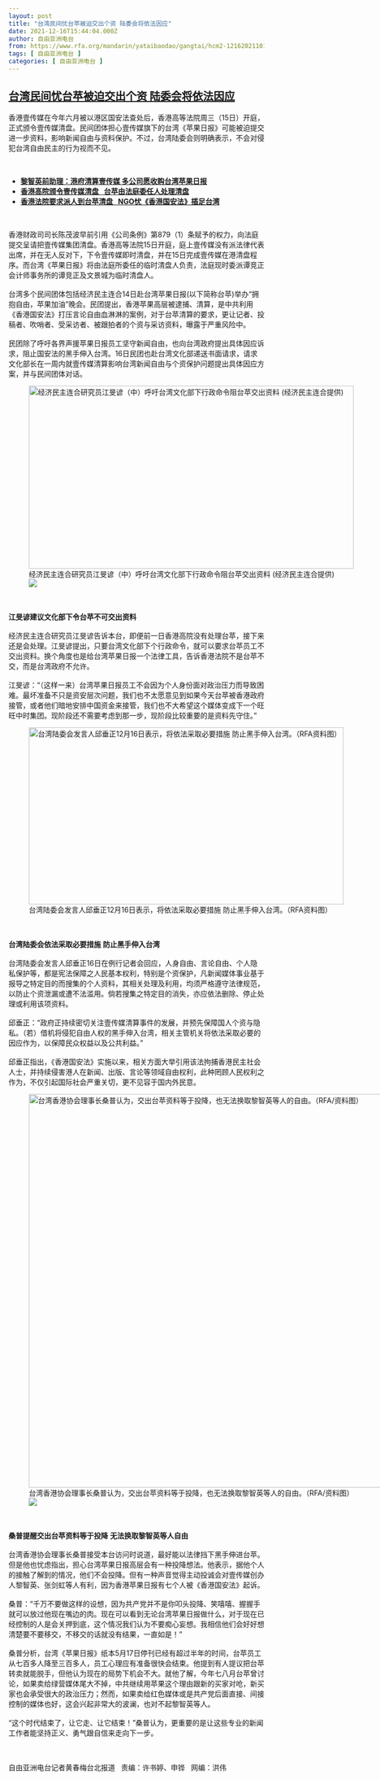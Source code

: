 ```yaml
---
layout: post
title: "台湾民间忧台苹被迫交出个资 陆委会将依法因应"
date: 2021-12-16T15:44:04.000Z
author: 自由亚洲电台
from: https://www.rfa.org/mandarin/yataibaodao/gangtai/hcm2-12162021101810.html
tags: [ 自由亚洲电台 ]
categories: [ 自由亚洲电台 ]
---
```

<!--1639669444000-->
[台湾民间忧台苹被迫交出个资 陆委会将依法因应](https://www.rfa.org/mandarin/yataibaodao/gangtai/hcm2-12162021101810.html)
------

<div>
<p></p><p>香港壹传媒在今年六<span></span><span>月被以港区国安法查处后，</span>香港高等法院周三（<span>15</span><span>日）开庭，正式颁令壹传媒清盘。民间团体担心壹传媒旗下的</span>台湾《苹果日报》可能被迫提交进一步资料，影响新闻自由与资料保护。不过，台湾陆委会则明确表示，不会对侵犯台湾自由民主的行为视而不见。<a href="https://www.rfa.org/mandarin/yataibaodao/gangtai/rc-12152021143937.html"><strong></strong></a></p><p><br/></p><ul><li><a href="https://www.rfa.org/mandarin/yataibaodao/gangtai/rc-12152021143937.html"><strong>黎智英前助理：港府清算壹传媒 多公司愿收购台湾苹果日报</strong></a></li><li><strong><a href="https://www.rfa.org/mandarin/Xinwen/wul12115a-12152021011313.html">香港高院颁令壹传媒清盘   台苹由法庭委任人处理清盘</a></strong></li><li><strong><a href="https://www.rfa.org/mandarin/yataibaodao/gangtai/hcm1125a-11252021042150.html">香港法院要求派人到台苹清盘   NGO忧《香港国安法》插足台湾</a></strong></li></ul><p><br/></p><p>香港财政司司长陈茂波早前引用《公司条例》第<span>879</span><span>（</span><span>1</span><span>）条赋予的权力，向法庭提交呈请把壹传媒集团清盘。香港高等法院</span><span>15</span><span>日开庭，庭上壹传媒没有派法律代表出席，并在无人反对下，下令壹传媒即时清盘，并在</span><span>15</span><span>日完成壹传媒在港清盘程序。而台湾《苹果日报》将由法庭所委任的临时清盘人负责，法庭现时委派谭竞正会计师事务所的谭竞正及文景城为临时清盘人。</span><span><br/><br/><span>台湾<span>多个民间团体</span>包括经济民主连合</span></span><span>14</span><span>日赴台湾苹果日报</span><span>(</span><span>以下简称台苹</span><span>)</span><span>举办</span><span>“</span><span>拥抱自由，苹果加油</span><span>”</span><span>晚会。民团提出，香港苹果高层被逮捕、清算，是中共利用《香港国安法》打压言论自由血淋淋的案例，对于台苹清算的要求，更让记者、投稿者、吹哨者、受采访者、被跟拍者的个资与采访资料，曝露于严重风险中。</span><span><br/><br/><span>民团除了呼吁各界声援苹果日报员工坚守新闻自由，也向台湾政府提出具体因应诉求，阻止国安法的黑手伸入台湾。</span></span><span>16</span><span>日民团也赴台湾文化部递送书面请求，请求文化部长在一周内就壹传媒清算影响台湾新闻自由与个资保护问题提出具体因应方案，并与民间团体对话。</span><span></span></p><p><span><figure class="image-richtext image-inline captioned" style="width:640px;"><img alt="经济民主连合研究员江旻谚（中）呼吁台湾文化部下行政命令阻台苹交出资料 (经济民主连合提供)" height="360" src="https://www.rfa.org/mandarin/yataibaodao/gangtai/hcm2-12162021101810.html/6c5f65fb8afa.jpg/@@images/433f509e-02de-4a62-85bb-9f52e0702856.jpeg" title="江旻諺.jpg" width="640"/><figcaption class="image-caption">经济民主连合研究员江旻谚（中）呼吁台湾文化部下行政命令阻台苹交出资料 (经济民主连合提供)</figcaption><small></small><div id="zoomattribute"><a data-caption="经济民主连合研究员江旻谚（中）呼吁台湾文化部下行政命令阻台苹交出资料 (经济民主连合提供)" data-fancybox="" href="https://www.rfa.org/mandarin/yataibaodao/gangtai/hcm2-12162021101810.html/6c5f65fb8afa.jpg" id="single_image" title="经济民主连合研究员江旻谚（中）呼吁台湾文化部下行政命令阻台苹交出资料 (经济民主连合提供)"><img src="/++plone++rfa-resources/img/icon-zoom.png"/></a></div></figure><br/><br/><strong>江旻谚建议文化部下令台苹不可交出资料</strong></span><span><br/><br/><span>经济民主连合研究员江旻谚告诉本台，即便前一日香港高院没有处理台苹，接下来还是会处理。江旻谚提出，只要台湾文化部下个行政命令，就可以要求台苹员工不交出资料。换个角度也是给台湾苹果日报一个法律工具，告诉香港法院不是台苹不交，而是台湾政府不允许。</span></span><span><br/><br/><span>江旻谚：</span></span><span>“（</span><span>这样一来）</span><span>台湾苹果日报员工不会因为个人身份面对政治压力而导致困难。最坏准备不只是资安层次问题，我们也不太愿意见到如果今天台苹被香港政府接管，或者他们暗地安排中国资金来接管，我们也不大希望这个媒体变成下一个旺旺中时集团。现阶段还不需要考虑到那一步，现阶段比较重要的是资料先守住。</span><span>”</span></p><p><span><figure class="image-richtext image-inline captioned" style="width:620px;"><img alt="台湾陆委会发言人邱垂正12月16日表示，将依法采取必要措施 防止黑手伸入台湾。（RFA资料图）" height="348" src="https://www.rfa.org/mandarin/yataibaodao/gangtai/hcm2-12162021101810.html/hcm1216.jpg/@@images/df4c310b-8186-4508-b6e9-ae955fa02ab2.jpeg" title="hcm1216.jpg" width="620"/><figcaption class="image-caption">台湾陆委会发言人邱垂正12月16日表示，将依法采取必要措施 防止黑手伸入台湾。（RFA资料图）</figcaption><small></small></figure><br/><br/><strong>台湾陆委会依法采取必要措施</strong></span> <strong>防止黑手伸入台湾</strong><span><br/><br/><span>台湾陆委会发言人邱垂正</span></span><span>16</span><span>日在例行记者会回应，人身自由、言论自由、个人隐私保护等，都是宪法保障之人民基本权利，特别是个资保护，凡新闻媒体事业基于报导之特定目的而搜集的个人资料，其相关处理及利用，均须严格遵守法律规范，以防止个资泄漏或遭不法滥用。倘若搜集之特定目的消失，亦应依法删除、停止处理或利用该项资料。</span><span><br/><br/><span>邱垂正：</span></span><span>“</span><span>政府正持续密切关注壹传媒清算事件的发展，并预先保障国人个资与隐私。（若）借机将侵犯自由人权的黑手伸入台湾，相关主管机关将依法采取必要的因应作为，以保障民众权益以及公共利益。</span><span>”<br/><br/><span>邱垂正指出，《香港国安法》实施以来，相关方面大举引用该法拘捕香港民主社会人士，并持续侵害港人在新闻、出版、言论等领域自由权利，此种罔顾人民权利之作为，不仅引起国际社会严重关切，更不见容于国内外民意。</span></span><span></span></p><p><span><figure class="image-richtext image-inline captioned" style="width:1280px;"><img alt="台湾香港协会理事长桑普认为，交出台苹资料等于投降，也无法换取黎智英等人的自由。（RFA/资料图）" height="774" src="https://www.rfa.org/mandarin/yataibaodao/gangtai/hcm2-12162021101810.html/hcm1216a.jpg/@@images/f6c1c507-75cc-4fe6-9a1d-ed63d61440bc.jpeg" title="hcm1216a.jpg" width="1280"/><figcaption class="image-caption">台湾香港协会理事长桑普认为，交出台苹资料等于投降，也无法换取黎智英等人的自由。（RFA/资料图）</figcaption><small></small><div id="zoomattribute"><a data-caption="台湾香港协会理事长桑普认为，交出台苹资料等于投降，也无法换取黎智英等人的自由。（RFA/资料图）" data-fancybox="" href="https://www.rfa.org/mandarin/yataibaodao/gangtai/hcm2-12162021101810.html/hcm1216a.jpg" id="single_image" title="台湾香港协会理事长桑普认为，交出台苹资料等于投降，也无法换取黎智英等人的自由。（RFA/资料图）"><img src="/++plone++rfa-resources/img/icon-zoom.png"/></a></div></figure><br/><br/><strong>桑普提醒交出台苹资料等于投降</strong></span> <strong>无法换取黎智英等人自由</strong><span> <br/><br/><span>台湾香港协会理事长桑普接受本台访问时说道，最好能以法律挡下黑手伸进台苹。但是他也忧虑指出，担心台湾苹果日报高层会有一种投降想法。他表示，据他个人的接触了解到的情况</span>，他们不会投降。但有一种声音觉得主动投诚会对壹传媒创办人黎智英、张剑虹等人有利，因为香港苹果日报有七</span><span></span><span>个人被《香港国安法》起诉。</span><span><br/><br/><span>桑普：</span></span><span>“</span><span>千万不要做这样的设想，因为共产党并不是你叩头投降、笑嘻嘻、握握手就可以放过他现在嘴边的肉。现在可以看到无论台湾苹果日报做什么，对于现在已经控制的人是会关押到底，这个情况我们认为不要痴心妄想。我相信他们会好好想清楚要不要移交，不移交的话就没有结果，一直如是！</span><span>”<br/><br/><span>桑普分析，台湾《苹果日报》</span>纸本</span><span>5</span><span>月</span><span>17</span><span>日停刊已经有超过半年的时间，台苹员工从七百</span><span></span><span>多人降至三百</span><span></span><span>多人，员工心理应有准备很快会结束。他提到有人提议把台苹转卖就能脱手，但他认为现在的局势下机会不大。就他了解，今年七八月台苹曾讨论，如果卖给绿营媒体尾大不掉，中共继续用苹果这个理由跟新的买家对呛，新买家也会承受很大的政治压力；然而，如果卖给红色媒体或是共产党后面直接、间接控制的媒体也好，这会兴起非常大的波澜，也对不起黎智英等人。</span><span><br/><br/>“</span><span>这个时代结束了，让它走、让它结束！</span><span>”</span><span>桑普认为，更重要的是让这些专业的新闻工作者能坚持正义、勇气跟自信来走向下一步。</span><span><br/><p><br/><br/><span>自由亚洲电台记者黄春梅台北报道   责编：许书婷、申铧   网编：洪伟<br/></span></p></span></p>
</div>
